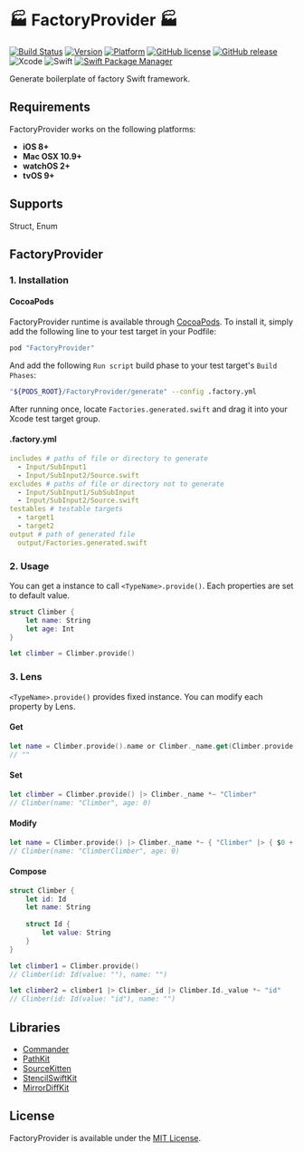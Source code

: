 # :factory: FactoryProvider :factory:

[![Build Status](https://travis-ci.com/Nonchalant/FactoryProvider.svg?branch=master)](https://travis-ci.com/Nonchalant/FactoryProvider)
[![Version](http://img.shields.io/cocoapods/v/FactoryProvider.svg?style=flat)](http://cocoadocs.org/pods/FactoryProvider)
[![Platform](http://img.shields.io/cocoapods/p/FactoryProvider.svg?style=flat)](http://cocoadocs.org/pods/FactoryProvider)
[![GitHub license](https://img.shields.io/badge/license-MIT-lightgrey.svg)](https://raw.githubusercontent.com/Nonchalant/FactoryProvider/master/LICENSE.md)
[![GitHub release](https://img.shields.io/github/release/Nonchalant/FactoryProvider.svg)](https://github.com/Nonchalant/FactoryProvider/releases)
![Xcode](https://img.shields.io/badge/Xcode-9.4-brightgreen.svg)
![Swift](https://img.shields.io/badge/Swift-4.1-brightgreen.svg)
[![Swift Package Manager](https://img.shields.io/badge/Swift%20Package%20Manager-4.0.0-brightgreen.svg)](https://github.com/apple/swift-package-manager)

Generate boilerplate of factory Swift framework.


## Requirements

FactoryProvider works on the following platforms:

- **iOS 8+**
- **Mac OSX 10.9+**
- **watchOS 2+**
- **tvOS 9+**


## Supports

Struct, Enum


## FactoryProvider

### 1. Installation

#### CocoaPods

FactoryProvider runtime is available through [CocoaPods](http://cocoapods.org). To install it, simply add the following line to your test target in your Podfile:

```Ruby
pod "FactoryProvider"
```

And add the following `Run script` build phase to your test target's `Build Phases`:

```Bash
"${PODS_ROOT}/FactoryProvider/generate" --config .factory.yml
```

After running once, locate `Factories.generated.swift` and drag it into your Xcode test target group.

#### .factory.yml

```yml
includes # paths of file or directory to generate
  - Input/SubInput1
  - Input/SubInput2/Source.swift
excludes # paths of file or directory not to generate
  - Input/SubInput1/SubSubInput
  - Input/SubInput2/Source.swift
testables # testable targets
  - target1
  - target2
output # path of generated file
  output/Factories.generated.swift
```

### 2. Usage

You can get a instance to call `<TypeName>.provide()`. Each properties are set to default value.

```swift
struct Climber {
    let name: String
    let age: Int
}

let climber = Climber.provide()
```

### 3. Lens

`<TypeName>.provide()` provides fixed instance. You can modify each property by Lens.

#### Get

```swift
let name = Climber.provide().name or Climber._name.get(Climber.provide())
// ""
```

#### Set

```swift
let climber = Climber.provide() |> Climber._name *~ "Climber"
// Climber(name: "Climber", age: 0)
```

#### Modify

```swift
let name = Climber.provide() |> Climber._name *~ { "Climber" |> { $0 + $0 } }()
// Climber(name: "ClimberClimber", age: 0)
```

#### Compose

```swift
struct Climber {
    let id: Id
    let name: String
    
    struct Id {
        let value: String
    }
}

let climber1 = Climber.provide()
// Climber(id: Id(value: ""), name: "")

let climber2 = climber1 |> Climber._id |> Climber.Id._value *~ "id"
// Climber(id: Id(value: "id"), name: "")
```


## Libraries

* [Commander](https://github.com/kylef/Commander)
* [PathKit](https://github.com/kylef/PathKit)
* [SourceKitten](https://github.com/jpsim/SourceKitten)
* [StencilSwiftKit](https://github.com/SwiftGen/StencilSwiftKit)
* [MirrorDiffKit](https://github.com/Kuniwak/MirrorDiffKit)


## License

FactoryProvider is available under the [MIT License](LICENSE).
